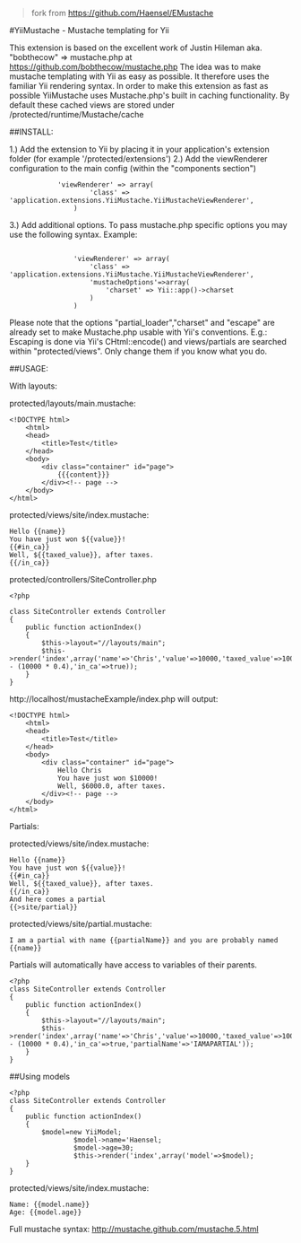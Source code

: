 > fork from https://github.com/Haensel/EMustache

#YiiMustache - Mustache templating for Yii

This extension is based on the excellent work of Justin Hileman aka. "bobthecow" => mustache.php at https://github.com/bobthecow/mustache.php
The idea was to make mustache templating with Yii as easy as possible. It therefore uses the familiar Yii rendering syntax. In order to make
this extension as fast as possible YiiMustache uses Mustache.php's built in caching functionality.
By default these cached views are stored under /protected/runtime/Mustache/cache

##INSTALL:

1.) Add the extension to Yii by placing it in your application's extension folder (for example '/protected/extensions')
2.) Add the viewRenderer configuration to the main config (within the "components section")

~~~
	        'viewRenderer' => array(
                    'class' => 'application.extensions.YiiMustache.YiiMustacheViewRenderer',
                )
~~~
       		

3.) Add additional options. To pass mustache.php specific options you may use the following syntax. Example:

~~~

                'viewRenderer' => array(
                    'class' => 'application.extensions.YiiMustache.YiiMustacheViewRenderer',
                    'mustacheOptions'=>array(
                        'charset' => Yii::app()->charset
                    )
                )
~~~

Please note that the options "partial_loader","charset" and "escape" are already set to make Mustache.php usable with Yii's conventions.
E.g.: Escaping is done via Yii's CHtml::encode() and views/partials are searched within "protected/views". Only change them if you know what you do.

##USAGE:

With layouts:

protected/layouts/main.mustache:

~~~
<!DOCTYPE html>
    <html>
    <head>
        <title>Test</title>
    </head>
    <body>
        <div class="container" id="page">
            {{{content}}}
        </div><!-- page -->
    </body>
</html>

~~~

protected/views/site/index.mustache:

~~~
Hello {{name}}
You have just won ${{value}}!
{{#in_ca}}
Well, ${{taxed_value}}, after taxes.
{{/in_ca}}
~~~

protected/controllers/SiteController.php

~~~
<?php

class SiteController extends Controller
{	
	public function actionIndex()
	{
		$this->layout="//layouts/main";
		$this->render('index',array('name'=>'Chris','value'=>10000,'taxed_value'=>10000 - (10000 * 0.4),'in_ca'=>true));
	}
}
~~~

http://localhost/mustacheExample/index.php will output:

~~~
<!DOCTYPE html>
    <html>
    <head>
        <title>Test</title>
    </head>
    <body>
        <div class="container" id="page">
            Hello Chris
            You have just won $10000!
            Well, $6000.0, after taxes.
        </div><!-- page -->
    </body>
</html>
~~~

Partials:

protected/views/site/index.mustache:

~~~
Hello {{name}}
You have just won ${{value}}!
{{#in_ca}}
Well, ${{taxed_value}}, after taxes.
{{/in_ca}}
And here comes a partial 
{{>site/partial}}
~~~

protected/views/site/partial.mustache:

~~~
I am a partial with name {{partialName}} and you are probably named {{name}}
~~~

Partials will automatically have access to variables of their parents.

~~~
<?php
class SiteController extends Controller
{	
	public function actionIndex()
	{
		$this->layout="//layouts/main";
		$this->render('index',array('name'=>'Chris','value'=>10000,'taxed_value'=>10000 - (10000 * 0.4),'in_ca'=>true,'partialName'=>'IAMAPARTIAL'));
	}
}
~~~

##Using models

~~~
<?php
class SiteController extends Controller
{	
	public function actionIndex()
	{
		$model=new YiiModel;
                $model->name='Haensel;
                $model->age=30;
                $this->render('index',array('model'=>$model);
	}
}
~~~

protected/views/site/index.mustache:

~~~
Name: {{model.name}}
Age: {{model.age}}
~~~

Full mustache syntax: http://mustache.github.com/mustache.5.html
